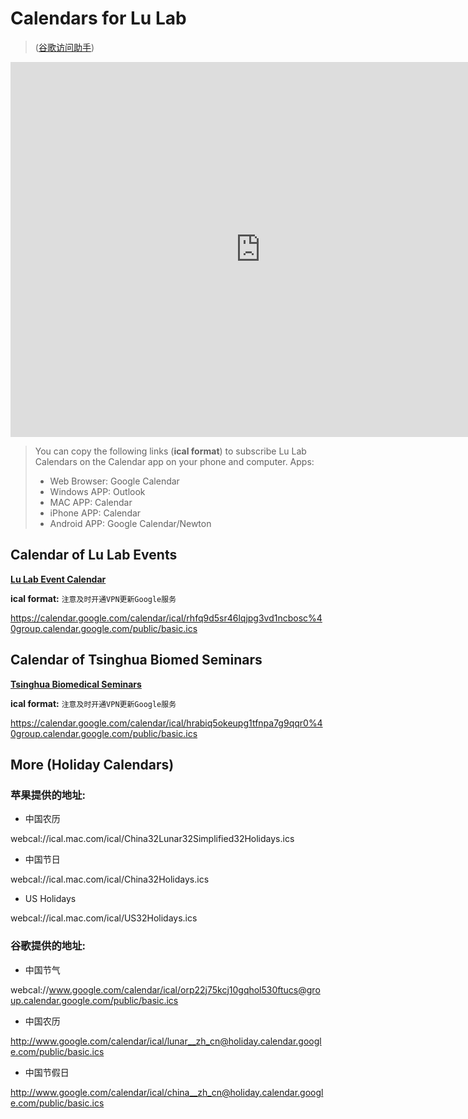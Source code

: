 # Calendars for Lu Lab

> ([谷歌访问助手](http://www.ggfwzs.com)\)

<iframe src="https://calendar.google.com/calendar/embed?showTitle=0&amp;showNav=0&amp;height=600&amp;wkst=1&amp;bgcolor=%23FFFFFF&amp;src=hrabiq5okeupg1tfnpa7g9qqr0%40group.calendar.google.com&amp;color=%238C500B&amp;src=rhfq9d5sr46lqjpg3vd1ncbosc%40group.calendar.google.com&amp;color=%232952A3&amp;ctz=Asia%2FShanghai" style="border-width:0" width="800" height="600" frameborder="0" scrolling="no"></iframe>


> You can copy the following links (**ical format**) to subscribe Lu Lab Calendars on the Calendar app on your phone and computer.
> Apps:
> -   Web Browser: Google Calendar
> -   Windows APP: Outlook
> -   MAC APP: Calendar
> -   iPhone APP: Calendar
> -   Android APP: Google Calendar/Newton


## Calendar of Lu Lab Events

**[Lu Lab Event Calendar](https://calendar.google.com/calendar/embed?src=rhfq9d5sr46lqjpg3vd1ncbosc%40group.calendar.google.com&ctz=Asia%2FShanghai "https://calendar.google.com/calendar/embed?src=rhfq9d5sr46lqjpg3vd1ncbosc%40group.calendar.google.com&ctz=Asia%2FShanghai")**

**ical format:** `注意及时开通VPN更新Google服务`

 https://calendar.google.com/calendar/ical/rhfq9d5sr46lqjpg3vd1ncbosc%40group.calendar.google.com/public/basic.ics

## Calendar of Tsinghua Biomed Seminars

**[Tsinghua Biomedical Seminars](https://calendar.google.com/calendar/embed?src=hrabiq5okeupg1tfnpa7g9qqr0%40group.calendar.google.com&ctz=Asia%2FShanghai "https://calendar.google.com/calendar/embed?src=hrabiq5okeupg1tfnpa7g9qqr0%40group.calendar.google.com&ctz=Asia%2FShanghai")**

**ical format:** `注意及时开通VPN更新Google服务`

https://calendar.google.com/calendar/ical/hrabiq5okeupg1tfnpa7g9qqr0%40group.calendar.google.com/public/basic.ics

## More (Holiday Calendars)

### 苹果提供的地址:

* 中国农历

webcal://ical.mac.com/ical/China32Lunar32Simplified32Holidays.ics

* 中国节日

webcal://ical.mac.com/ical/China32Holidays.ics

* US Holidays

webcal://ical.mac.com/ical/US32Holidays.ics

### 谷歌提供的地址:

* 中国节气

webcal://www.google.com/calendar/ical/orp22j75kcj10gqhol530ftucs@group.calendar.google.com/public/basic.ics

* 中国农历

http://www.google.com/calendar/ical/lunar__zh_cn@holiday.calendar.google.com/public/basic.ics

* 中国节假日

http://www.google.com/calendar/ical/china__zh_cn@holiday.calendar.google.com/public/basic.ics



